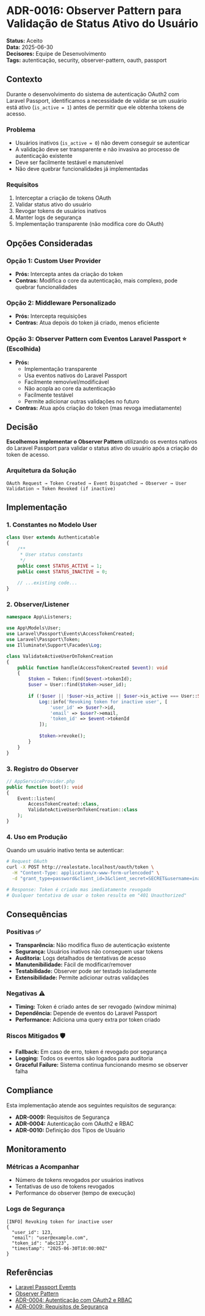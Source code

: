 # ADR-0016: Observer Pattern para Validação de Status Ativo do Usuário

**Status:** Aceito  
**Data:** 2025-06-30  
**Decisores:** Equipe de Desenvolvimento  
**Tags:** autenticação, security, observer-pattern, oauth, passport

## Contexto

Durante o desenvolvimento do sistema de autenticação OAuth2 com Laravel Passport, identificamos a necessidade de validar se um usuário está ativo (`is_active = 1`) antes de permitir que ele obtenha tokens de acesso. 

### Problema
- Usuários inativos (`is_active = 0`) não devem conseguir se autenticar
- A validação deve ser transparente e não invasiva ao processo de autenticação existente
- Deve ser facilmente testável e manutenível
- Não deve quebrar funcionalidades já implementadas

### Requisitos
1. Interceptar a criação de tokens OAuth
2. Validar status ativo do usuário
3. Revogar tokens de usuários inativos
4. Manter logs de segurança
5. Implementação transparente (não modifica core do OAuth)

## Opções Consideradas

### Opção 1: Custom User Provider
- **Prós:** Intercepta antes da criação do token
- **Contras:** Modifica o core da autenticação, mais complexo, pode quebrar funcionalidades

### Opção 2: Middleware Personalizado
- **Prós:** Intercepta requisições
- **Contras:** Atua depois do token já criado, menos eficiente

### Opção 3: Observer Pattern com Eventos Laravel Passport ⭐ (Escolhida)
- **Prós:** 
  - Implementação transparente
  - Usa eventos nativos do Laravel Passport
  - Facilmente removível/modificável
  - Não acopla ao core da autenticação
  - Facilmente testável
  - Permite adicionar outras validações no futuro
- **Contras:** Atua após criação do token (mas revoga imediatamente)

## Decisão

**Escolhemos implementar o Observer Pattern** utilizando os eventos nativos do Laravel Passport para validar o status ativo do usuário após a criação do token de acesso.

### Arquitetura da Solução

```
OAuth Request → Token Created → Event Dispatched → Observer → User Validation → Token Revoked (if inactive)
```

## Implementação

### 1. Constantes no Modelo User

```php
class User extends Authenticatable
{
    /**
     * User status constants
     */
    public const STATUS_ACTIVE = 1;
    public const STATUS_INACTIVE = 0;
    
    // ...existing code...
}
```

### 2. Observer/Listener

```php
namespace App\Listeners;

use App\Models\User;
use Laravel\Passport\Events\AccessTokenCreated;
use Laravel\Passport\Token;
use Illuminate\Support\Facades\Log;

class ValidateActiveUserOnTokenCreation
{
    public function handle(AccessTokenCreated $event): void
    {
        $token = Token::find($event->tokenId);
        $user = User::find($token->user_id);
        
        if (!$user || !$user->is_active || $user->is_active === User::STATUS_INACTIVE) {
            Log::info('Revoking token for inactive user', [
                'user_id' => $user?->id,
                'email' => $user?->email,
                'token_id' => $event->tokenId
            ]);
            
            $token->revoke();
        }
    }
}
```

### 3. Registro do Observer

```php
// AppServiceProvider.php
public function boot(): void
{
    Event::listen(
        AccessTokenCreated::class,
        ValidateActiveUserOnTokenCreation::class
    );
}
```

### 4. Uso em Produção

Quando um usuário inativo tenta se autenticar:

```bash
# Request OAuth
curl -X POST http://realestate.localhost/oauth/token \
  -H "Content-Type: application/x-www-form-urlencoded" \
  -d "grant_type=password&client_id=3&client_secret=SECRET&username=inactive@example.com&password=senha123"

# Response: Token é criado mas imediatamente revogado
# Qualquer tentativa de usar o token resulta em "401 Unauthorized"
```

## Consequências

### Positivas ✅
- **Transparência:** Não modifica fluxo de autenticação existente
- **Segurança:** Usuários inativos não conseguem usar tokens
- **Auditoria:** Logs detalhados de tentativas de acesso
- **Manutenibilidade:** Fácil de modificar/remover
- **Testabilidade:** Observer pode ser testado isoladamente
- **Extensibilidade:** Permite adicionar outras validações

### Negativas ⚠️
- **Timing:** Token é criado antes de ser revogado (window mínima)
- **Dependência:** Depende de eventos do Laravel Passport
- **Performance:** Adiciona uma query extra por token criado

### Riscos Mitigados 🛡️
- **Fallback:** Em caso de erro, token é revogado por segurança
- **Logging:** Todos os eventos são logados para auditoria
- **Graceful Failure:** Sistema continua funcionando mesmo se observer falha

## Compliance

Esta implementação atende aos seguintes requisitos de segurança:
- **ADR-0009:** Requisitos de Segurança
- **ADR-0004:** Autenticação com OAuth2 e RBAC
- **ADR-0010:** Definição dos Tipos de Usuário

## Monitoramento

### Métricas a Acompanhar
- Número de tokens revogados por usuários inativos
- Tentativas de uso de tokens revogados
- Performance do observer (tempo de execução)

### Logs de Segurança
```
[INFO] Revoking token for inactive user
{
  "user_id": 123,
  "email": "user@example.com", 
  "token_id": "abc123",
  "timestamp": "2025-06-30T10:00:00Z"
}
```

## Referências

- [Laravel Passport Events](https://laravel.com/docs/passport#events)
- [Observer Pattern](https://refactoring.guru/design-patterns/observer)
- [ADR-0004: Autenticação com OAuth2 e RBAC](./0004-autenticacao-com-oauth2-e-rbac.md)
- [ADR-0009: Requisitos de Segurança](./0009-requisitos-de-seguranca.md)
